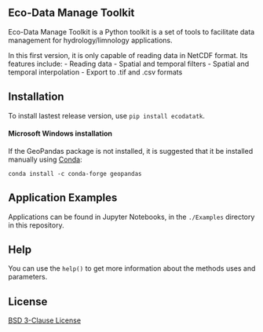 ## Eco-Data Manage Toolkit
Eco-Data Manage Toolkit is a Python toolkit is a set of tools to facilitate data management for hydrology/limnology applications.

 In this first version, it is only capable of reading data in NetCDF format. Its features include:
    - Reading data
    - Spatial and temporal filters
    - Spatial and temporal interpolation
    - Export to .tif and .csv formats

## Installation
To install lastest release version, use `pip install ecodatatk`.

#### Microsoft Windows installation
If the GeoPandas package is not installed, it is suggested that it be installed manually using [Conda](https://docs.conda.io/projects/conda/en/latest/user-guide/install/download.html):

`conda install -c conda-forge geopandas`

## Application Examples
Applications can be found in Jupyter Notebooks, in the `./Examples` directory in this repository.

## Help
You can use the `help()` to get more information about the methods uses and parameters.

## License
[BSD 3-Clause License](LICENSE)
